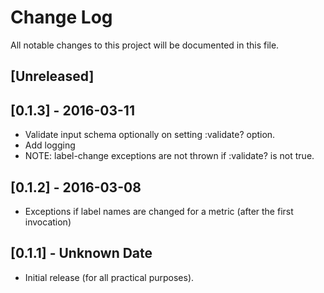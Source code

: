 # Change Log
All notable changes to this project will be documented in this file.

## [Unreleased]

## [0.1.3] - 2016-03-11

- Validate input schema optionally on setting :validate? option.
- Add logging
- NOTE: label-change exceptions are not thrown if :validate? is not true.

## [0.1.2] - 2016-03-08

- Exceptions if label names are changed for a metric (after the first invocation)

## [0.1.1] - Unknown Date

- Initial release (for all practical purposes).
